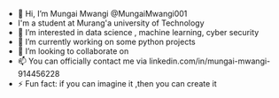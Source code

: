 - 👋 Hi, I’m Mungai Mwangi @MungaiMwangi001
- I'm a student at Murang'a university of Technology
- 👀 I’m interested in data science , machine learning, cyber security
- 🌱 I’m currently working on some python projects
- 💞️ I’m looking to collaborate on 
- 📫 You can officially contact me via linkedin.com/in/mungai-mwangi-914456228
- ⚡ Fun fact: if you can imagine it ,then you can create it 

<!---
MungaiMwangi001/MungaiMwangi001 is a ✨ special ✨ repository because its `README.md` (this file) appears on your GitHub profile.
You can click the Preview link to take a look at your changes.
--->
